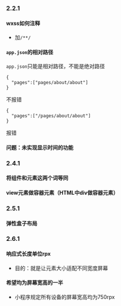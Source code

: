 ### 2.2.1
#### wxss如何注释
* 加```/**/```

#### ```app.json```的相对路径
```app.json```只能是相对路径，不能是绝对路径
```
{
  "pages":["pages/about/about"]
}
```
不报错
```
{
  "pages":["/pages/about/about"]
}
```
报错

#### 问题：未实现显示时间的功能

### 2.4.1 
#### 将组件和元素这两个词等同

#### view元素做容器元素（HTML中div做容器元素）

### 2.5.1

#### 弹性盒子布局

### 2.6.1
#### 响应式长度单位rpx
* 目的：就是让元素大小适配不同宽度屏幕
#### 希望均为屏幕宽高的一半
* 小程序规定所有设备的屏幕宽高均为750rpx




